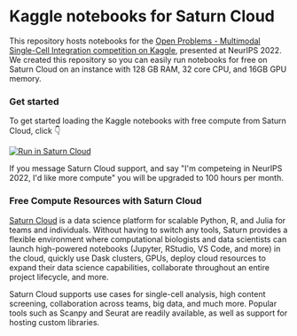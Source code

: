 # Kaggle notebooks for Saturn Cloud 

This repository hosts notebooks for the [Open Problems - Multimodal Single-Cell Integration competition on Kaggle](https://www.kaggle.com/competitions/open-problems-multimodal/), presented at NeurIPS 2022. We created this repository so you can easily run notebooks for free on Saturn Cloud on an instance with 128 GB RAM, 32 core CPU, and 16GB GPU memory.

### Get started

To get started loading the Kaggle notebooks with free compute from Saturn Cloud, click 👇

<a href="https://app.community.saturnenterprise.io/dash/resources?recipeUrl=https://raw.githubusercontent.com/openproblems-bio/neurips_2022_notebooks/main/.saturn/saturn.json" target="_blank" rel="noopener">
  <img src="https://saturncloud.io/images/embed/run-in-saturn-cloud.svg" alt="Run in Saturn Cloud"/>
</a>

If you message Saturn Cloud support, and say  "I'm competeing in NeurIPS 2022, I'd like more compute" you will be upgraded to 100 hours per month.

### Free Compute Resources with Saturn Cloud

[Saturn Cloud](https://saturncloud.io) is a data science platform for scalable Python, R, and Julia for teams and individuals. Without having to switch any tools, Saturn provides a flexible environment where computational biologists and data scientists can launch high-powered notebooks (Jupyter, RStudio, VS Code, and more) in the cloud, quickly use Dask clusters, GPUs, deploy cloud resources to expand their data science capabilities, collaborate throughout an entire project lifecycle, and more.

Saturn Cloud supports use cases for single-cell analysis, high content screening, collaboration across teams, big data, and much more. Popular tools such as Scanpy and Seurat are readily available, as well as support for hosting custom libraries.

